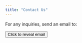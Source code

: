 ```yaml
---
title: "Contact Us"
---
```


For any inquiries, send an email to:

<button id="contact">Click to reveal email</button>
<script>
function rot10(str) {
    return Array.from(str).map((c) => String.fromCharCode(c.charCodeAt(0) + 10)).join('');
}

function derot10(str) {
    return Array.from(str).map((c) => String.fromCharCode(c.charCodeAt(0) - 10)).join('');
}

const el = document.getElementById('contact');

el.addEventListener('click', (e) => {
    e.preventDefault();

    const replaceEl = document.createElement('span');
    replaceEl.innerText = derot10("sx~ox}s~\u00838\u0084o|y8?B?Jqwksv8myw");

    el.parentNode.insertBefore(replaceEl, el);
    el.parentNode.removeChild(el);
});
</script>
